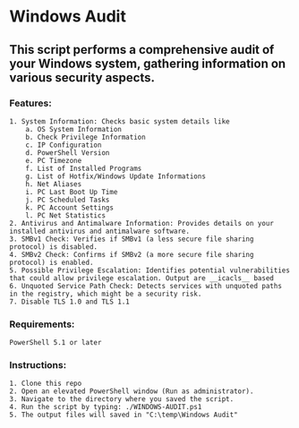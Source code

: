 # Windows Audit

## This script performs a comprehensive audit of your Windows system, gathering information on various security aspects.

### Features:
    1. System Information: Checks basic system details like 
        a. OS System Information 
        b. Check Privilege Information 
        c. IP Configuration
        d. PowerShell Version
        e. PC Timezone
        f. List of Installed Programs
        g. List of Hotfix/Windows Update Informations
        h. Net Aliases
        i. PC Last Boot Up Time
        j. PC Scheduled Tasks
        k. PC Account Settings
        l. PC Net Statistics
    2. Antivirus and Antimalware Information: Provides details on your installed antivirus and antimalware software.
    3. SMBv1 Check: Verifies if SMBv1 (a less secure file sharing protocol) is disabled.
    4. SMBv2 Check: Confirms if SMBv2 (a more secure file sharing protocol) is enabled.
    5. Possible Privilege Escalation: Identifies potential vulnerabilities that could allow privilege escalation. Output are __icacls__ based
    6. Unquoted Service Path Check: Detects services with unquoted paths in the registry, which might be a security risk.
    7. Disable TLS 1.0 and TLS 1.1

### Requirements:
    PowerShell 5.1 or later

### Instructions:
    1. Clone this repo
    2. Open an elevated PowerShell window (Run as administrator).
    3. Navigate to the directory where you saved the script.
    4. Run the script by typing: ./WINDOWS-AUDIT.ps1
    5. The output files will saved in "C:\temp\Windows Audit"
